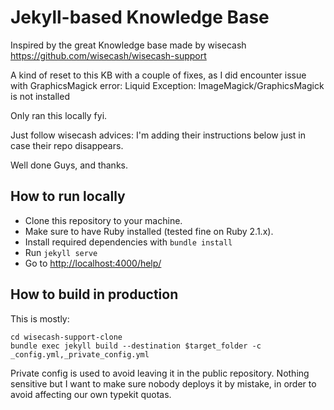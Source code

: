 # Jekyll-based Knowledge Base

Inspired by the great Knowledge base made by wisecash
https://github.com/wisecash/wisecash-support

A kind of reset to this KB with a couple of fixes, as I did encounter issue with GraphicsMagick
error: Liquid Exception: ImageMagick/GraphicsMagick is not installed

Only ran this locally fyi. 

Just follow wisecash advices:
I'm adding their instructions below just in case their repo disappears.

Well done Guys, and thanks.

## How to run locally

* Clone this repository to your machine.
* Make sure to have Ruby installed (tested fine on Ruby 2.1.x).
* Install required dependencies with `bundle install`
* Run `jekyll serve`
* Go to [http://localhost:4000/help/](http://localhost:4000/help/)

## How to build in production

This is mostly:

```
cd wisecash-support-clone
bundle exec jekyll build --destination $target_folder -c _config.yml,_private_config.yml
```

Private config is used to avoid leaving it in the public repository. Nothing sensitive but I want to make sure nobody deploys it by mistake, in order to avoid affecting our own typekit quotas.
